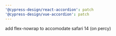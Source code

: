 ```yaml
---
'@cypress-design/react-accordion': patch
'@cypress-design/vue-accordion': patch
---
```


add flex-nowrap to accomodate safari 14 (on percy)
